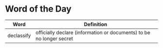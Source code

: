 # Word of the Day

|Word|Definition|
|---|---|
|declassify|officially declare (information or documents) to be no longer secret|